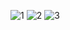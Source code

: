 
![1](https://github.com/user-attachments/assets/f2cb17e1-fe1d-4b07-a5a9-5f57fde7885f)
![2](https://github.com/user-attachments/assets/cd3e5530-4ba9-4bac-9b7c-f17ab42e503e)
![3](https://github.com/user-attachments/assets/8e718571-b9b8-4fc3-a5df-60c801f59dcd)
